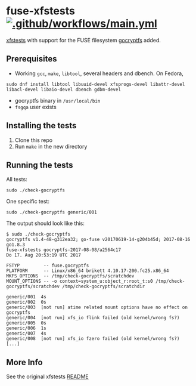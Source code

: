 fuse-xfstests [![.github/workflows/main.yml](https://github.com/rfjakob/fuse-xfstests/actions/workflows/main.yml/badge.svg)](https://github.com/rfjakob/fuse-xfstests/actions/workflows/main.yml)
=============

[xfstests](https://kernel.googlesource.com/pub/scm/fs/ext2/xfstests-bld/+/HEAD/Documentation/what-is-xfstests.md)
with support for the FUSE filesystem [gocryptfs](https://github.com/rfjakob/gocryptfs)
added.

Prerequisites
-------------

* Working `gcc`, `make`, `libtool`, several headers and dbench. On Fedora,
```
sudo dnf install libtool libuuid-devel xfsprogs-devel libattr-devel libacl-devel libaio-devel dbench gdbm-devel
```
* gocryptfs binary in `/usr/local/bin`
* `fsgqa` user exists

Installing the tests
--------------------

1. Clone this repo
2. Run `make` in the new directory

Running the tests
-----------------

All tests:

```
sudo ./check-gocryptfs
```

One specific test:

```
sudo ./check-gocryptfs generic/001
```

The output should look like this:

```
$ sudo ./check-gocryptfs
gocryptfs v1.4-48-g312ea32; go-fuse v20170619-14-g204b45d; 2017-08-16 go1.8.3
fuse-xfstests gocryptfs-2017-08-08/a2564c17
Do 17. Aug 20:53:19 UTC 2017

FSTYP         -- fuse.gocryptfs
PLATFORM      -- Linux/x86_64 brikett 4.10.17-200.fc25.x86_64
MKFS_OPTIONS  -- /tmp/check-gocryptfs/scratchdev
MOUNT_OPTIONS -- -o context=system_u:object_r:root_t:s0 /tmp/check-gocryptfs/scratchdev /tmp/check-gocryptfs/scratchdir

generic/001	 4s
generic/002	 0s
generic/003	 [not run] atime related mount options have no effect on gocryptfs
generic/004	 [not run] xfs_io flink failed (old kernel/wrong fs?)
generic/005	 0s
generic/006	 1s
generic/007	 4s
generic/008	 [not run] xfs_io fzero failed (old kernel/wrong fs?)
[...]
```

More Info
---------

See the original xfstests [README](README)
